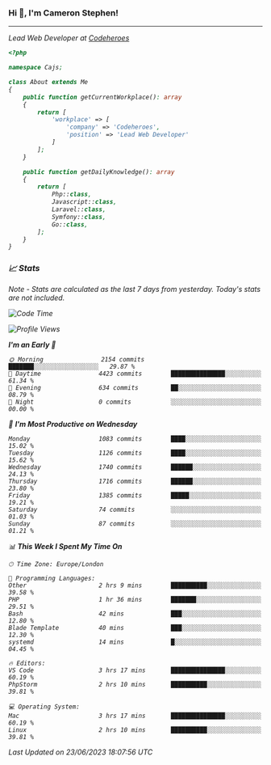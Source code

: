 ### Hi 👋, I'm Cameron Stephen!
<hr>
<p><em>Lead Web Developer at <a href="https://codeheroes.co.uk">Codeheroes</a></p>


```php
<?php

namespace Cajs;

class About extends Me
{
    public function getCurrentWorkplace(): array
    {
        return [
            'workplace' => [
                'company' => 'Codeheroes',
                'position' => 'Lead Web Developer'
            ]
        ];
    }

    public function getDailyKnowledge(): array
    {
        return [
            Php::class,
            Javascript::class,
            Laravel::class,
            Symfony::class,
            Go::class,
        ];
    }
}
```

### 📈 Stats
<p><em>Note - Stats are calculated as the last 7 days from yesterday. Today's stats are not included.</em></p>


<!--START_SECTION:waka-->
![Code Time](http://img.shields.io/badge/Code%20Time-3%2C415%20hrs%2043%20mins-blue)

![Profile Views](http://img.shields.io/badge/Profile%20Views-0-blue)

**I'm an Early 🐤** 

```text
🌞 Morning                2154 commits        ███████░░░░░░░░░░░░░░░░░░   29.87 % 
🌆 Daytime                4423 commits        ███████████████░░░░░░░░░░   61.34 % 
🌃 Evening                634 commits         ██░░░░░░░░░░░░░░░░░░░░░░░   08.79 % 
🌙 Night                  0 commits           ░░░░░░░░░░░░░░░░░░░░░░░░░   00.00 % 
```
📅 **I'm Most Productive on Wednesday** 

```text
Monday                   1083 commits        ████░░░░░░░░░░░░░░░░░░░░░   15.02 % 
Tuesday                  1126 commits        ████░░░░░░░░░░░░░░░░░░░░░   15.62 % 
Wednesday                1740 commits        ██████░░░░░░░░░░░░░░░░░░░   24.13 % 
Thursday                 1716 commits        ██████░░░░░░░░░░░░░░░░░░░   23.80 % 
Friday                   1385 commits        █████░░░░░░░░░░░░░░░░░░░░   19.21 % 
Saturday                 74 commits          ░░░░░░░░░░░░░░░░░░░░░░░░░   01.03 % 
Sunday                   87 commits          ░░░░░░░░░░░░░░░░░░░░░░░░░   01.21 % 
```


📊 **This Week I Spent My Time On** 

```text
🕑︎ Time Zone: Europe/London

💬 Programming Languages: 
Other                    2 hrs 9 mins        ██████████░░░░░░░░░░░░░░░   39.58 % 
PHP                      1 hr 36 mins        ███████░░░░░░░░░░░░░░░░░░   29.51 % 
Bash                     42 mins             ███░░░░░░░░░░░░░░░░░░░░░░   12.80 % 
Blade Template           40 mins             ███░░░░░░░░░░░░░░░░░░░░░░   12.30 % 
systemd                  14 mins             █░░░░░░░░░░░░░░░░░░░░░░░░   04.45 % 

🔥 Editors: 
VS Code                  3 hrs 17 mins       ███████████████░░░░░░░░░░   60.19 % 
PhpStorm                 2 hrs 10 mins       ██████████░░░░░░░░░░░░░░░   39.81 % 

💻 Operating System: 
Mac                      3 hrs 17 mins       ███████████████░░░░░░░░░░   60.19 % 
Linux                    2 hrs 10 mins       ██████████░░░░░░░░░░░░░░░   39.81 % 
```


 Last Updated on 23/06/2023 18:07:56 UTC
<!--END_SECTION:waka-->
